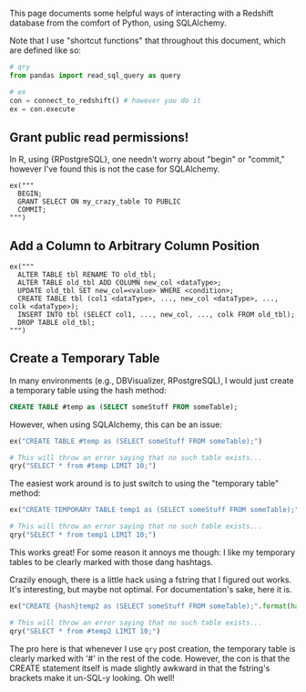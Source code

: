 This page documents some helpful ways of interacting with a Redshift database
from the comfort of Python, using SQLAlchemy.

Note that I use "shortcut functions" that throughout this document, which are defined
like so:
```python
# qry
from pandas import read_sql_query as query

# ex
con = connect_to_redshift() # however you do it
ex = con.execute
```

## Grant public read permissions!
In R, using {RPostgreSQL}, one needn't worry about "begin" or "commit," however 
I've found this is not the case for SQLAlchemy.
```
ex("""
  BEGIN; 
  GRANT SELECT ON my_crazy_table TO PUBLIC 
  COMMIT;
""")
```

## Add a Column to Arbitrary Column Position
```
ex("""
  ALTER TABLE tbl RENAME TO old_tbl;
  ALTER TABLE old_tbl ADD COLUMN new_col <dataType>;
  UPDATE old_tbl SET new_col=<value> WHERE <condition>;
  CREATE TABLE tbl (col1 <dataType>, ..., new_col <dataType>, ..., colk <dataType>);
  INSERT INTO tbl (SELECT col1, ..., new_col, ..., colk FROM old_tbl);
  DROP TABLE old_tbl;
""")
```

## Create a Temporary Table
In many environments (e.g., DBVisualizer, RPostgreSQL), I would just create a temporary table
using the hash method:
```sql
CREATE TABLE #temp as (SELECT someStuff FROM someTable);
```

However, when using SQLAlchemy, this can be an issue:
```python
ex("CREATE TABLE #temp as (SELECT someStuff FROM someTable);")

# This will throw an error saying that no such table exists...
qry("SELECT * from #temp LIMIT 10;")
```

The easiest work around is to just switch to using the "temporary table" method:
```python
ex("CREATE TEMPORARY TABLE temp1 as (SELECT someStuff FROM someTable);")

# This will throw an error saying that no such table exists...
qry("SELECT * from temp1 LIMIT 10;")
```

This works great! For some reason it annoys me though: I like my temporary tables
to be clearly marked with those dang hashtags.

Crazily enough, there is a little hack using a fstring that I figured out works. It's
interesting, but maybe not optimal.  For documentation's sake, here it is.

```python
ex("CREATE {hash}temp2 as (SELECT someStuff FROM someTable);".format(hash='#')

# This will throw an error saying that no such table exists...
qry("SELECT * from #temp2 LIMIT 10;")
```

The pro here is that whenever I use `qry` post creation, the temporary table is
clearly marked with '#' in the rest of the code.  However, the con is that
the CREATE statement itself is made slightly awkward in that the fstring's
brackets make it un-SQL-y looking.  Oh well!  
